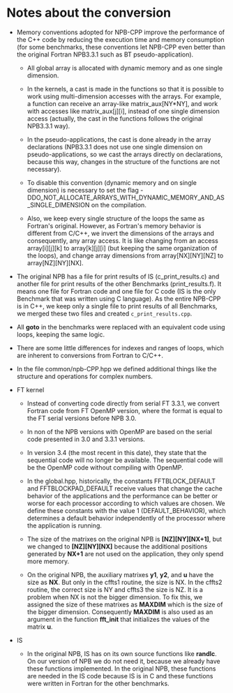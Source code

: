 # Notes about the conversion

- Memory conventions adopted for NPB-CPP improve the performance of the C++ code by reducing the execution time and memory consumption (for some benchmarks, these conventions let NPB-CPP even better than the original Fortran NPB3.3.1 such as BT pseudo-application).  

     - All global array is allocated with dynamic memory and as one single dimension.

     - In the kernels, a cast is made in the functions so that it is possible to work using multi-dimension accesses with the arrays. For example, a function can receive an array-like matrix_aux[NY*NY], and work with accesses like matrix_aux[j][i], instead of one single dimension access (actually, the cast in the functions follows the original NPB3.3.1 way).

     - In the pseudo-applications, the cast is done already in the array declarations (NPB3.3.1 does not use one single dimension on pseudo-applications, so we cast the arrays directly on declarations, because this way, changes in the structure of the functions are not necessary).

     - To disable this convention (dynamic memory and on single dimension) is necessary to set the flag -DDO_NOT_ALLOCATE_ARRAYS_WITH_DYNAMIC_MEMORY_AND_AS_SINGLE_DIMENSION on the compilation.

   - Also, we keep every single structure of the loops the same as Fortran's original. However, as Fortran's memory behavior is different from C/C++, we invert the dimensions of the arrays and consequently, any array access. It is like changing from an access array[i][j][k] to array[k][j][i] (but keeping the same organization of the loops), and change array dimensions from array[NX][NY][NZ] to array[NZ][NY][NX].   
 
- The original NPB has a file for print results of IS (c_print_results.c) and another file for print results of the other Benchmarks (print_results.f). It means one file for Fortran code and one file for C code (IS is the only Benchmark that was written using C language). As the entire NPB-CPP is in C++, we keep only a single file to print results of all Benchmarks, we merged these two files and created `c_print_results.cpp`.

- All **goto** in the benchmarks were replaced with an equivalent code using loops, keeping the same logic.

- There are some little differences for indexes and ranges of loops, which are inherent to conversions from Fortran to C/C++.

- In the file common/npb-CPP.hpp we defined additional things like the structure and operations for complex numbers.

- FT kernel

	- Instead of converting code directly from serial FT 3.3.1, we convert Fortran code from FT OpenMP version, where the format is equal to the FT serial versions before NPB 3.0.
	- In non of the NPB versions with OpenMP are based on the serial code presented in 3.0 and 3.3.1 versions.
	- In version 3.4 (the most recent in this date), they state that the sequential code will no longer be available. The sequential code will be the OpenMP code without compiling with OpenMP.
 	- In the global.hpp, historically, the constants FFTBLOCK_DEFAULT and FFTBLOCKPAD_DEFAULT receive values that change the cache behavior of the applications and the performance can be better or worse for each processor according to which values are chosen. We define these constants with the value 1 (DEFAULT_BEHAVIOR), which determines a default behavior independently of the processor where the application is running.

 	- The size of the matrixes on the original NPB is **[NZ][NY][NX+1]**, but we changed to **[NZ][NY][NX]** because the additional positions generated by **NX+1** are not used on the application, they only spend more memory.

 	- On the original NPB, the auxiliary matrixes **y1**, **y2**, and **u** have the size as **NX**. But only in the cffts1 routine, the size is NX. In the cffts2 routine, the correct size is NY and cffts3 the size is NZ. It is a problem when NX is not the bigger dimension. To fix this, we assigned the size of these matrixes as **MAXDIM** which is the size of the bigger dimension. Consequently **MAXDIM** is also used as an argument in the function **fft_init** that initializes the values of the matrix **u**.

- IS

	- In the original NPB, IS has on its own source functions like **randlc**. On our version of NPB we do not need it, because we already have these functions implemented. In the original NPB, these functions are needed in the IS code because IS is in C and these functions were written in Fortran for the other benchmarks.